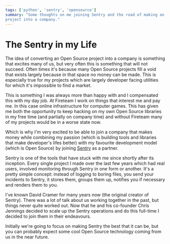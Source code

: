```yaml
---
tags: ['python', 'sentry', 'opensource']
summary: "Some thoughts on me joining Sentry and the road of making an Open Source
project into a company."
---
```


# The Sentry in my Life

The idea of converting an Open Source project into a company is something
that excites many of us, but very often this is something that will not
succeed.  Often times it's because many Open Source projects fill a void
that exists largely because in that space no money can be made.  This is
especially true for my projects which are largely developer facing
utilities for which it's impossible to find a market.

This is something I was always more than happy with and I compensated this
with my day job.  At Fireteam I work on things that interest me and pay
me.  In this case online infrastructure for computer games.  This has
given me both the opportunity to keep hacking on my own Open Source
libraries in my free time (and partially on company time) and without
Fireteam many of my projects would be in a worse state now.

Which is why I'm very excited to be able to join a company that makes
money while combining my passion (which is building tools and libraries
that make developer's lifes better) with my favourite development model
(which is Open Source) by joining [Sentry](https://getsentry.com/) as a
partner.

Sentry is one of the tools that have stuck with me since shortly after its
inception.  Every single project I made over the last few years which had
real users, involved monitoring through Sentry in one form or another.
It's a pretty simple concept: instead of logging to boring files, you send
your incidents to Sentry, it stores them, groups them up, notifies you if
necessary and renders them to you.

I've known David Cramer for many years now (the original creator of
Sentry).  There was a lot of talk about us working together in the past,
but things never quite worked out.  Now that he and his co-founder Chris
Jennings decided to scale up the Sentry operations and do this full-time I
decided to join them in their endeavours.

Initially we're going to focus on making Sentry the best that it can be,
but you can probably expect some cool Open Source technology coming from
us in the near future.
